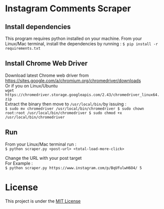 # Instagram Comments Scraper

## Install dependencies
This program requires python installed on your machine. From your Linux/Mac terminal, install the dependencies by running :
`$ pip install -r requirements.txt`

## Install Chrome Web Driver
Download latest Chrome web driver from https://sites.google.com/a/chromium.org/chromedriver/downloads  
Or if you on Linux/Ubuntu <br/>
`wget https://chromedriver.storage.googleapis.com/2.43/chromedriver_linux64.zip`  
Extract the binary then move to `/usr/local/bin/`by issuing : <br/>
`$ sudo mv chromedriver /usr/local/bin/chromedriver
 $ sudo chown root:root /usr/local/bin/chromedriver
 $ sudo chmod +x /usr/local/bin/chromedriver`

## Run
From your Linux/Mac terminal run : </br>
`$ python scraper.py <post-url> <total-load-more-click>`

Change the URL with your post target  
For Example : </br>
`$ python scraper.py https://www.instagram.com/p/BqUfulwH6O4/ 5`

# License
This project is under the [MIT License](https://github.com/AgiMaulana/instagram-comments-scraper/blob/master/LICENSE.md)
